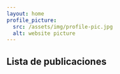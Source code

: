 ```yaml
---
layout: home
profile_picture:
  src: /assets/img/profile-pic.jpg
  alt: website picture
---
```


## Lista de publicaciones